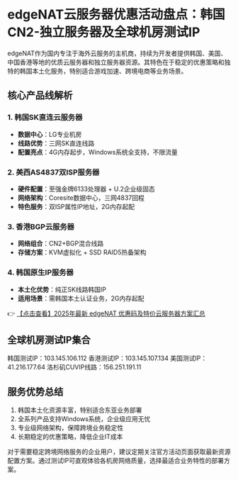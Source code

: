 # edgeNAT云服务器优惠活动盘点：韩国CN2-独立服务器及全球机房测试IP

edgeNAT作为国内专注于海外云服务的主机商，持续为开发者提供韩国、美国、中国香港等地的优质云服务器和独立服务器资源。其特色在于稳定的优惠策略和独特的韩国本土化服务，特别适合游戏加速、跨境电商等业务场景。

## 核心产品线解析

### 1. 韩国SK直连云服务器
- **数据中心**：LG专业机房
- **线路优势**：三网SK直连线路
- **配置亮点**：4G内存起步，Windows系统全支持，不限流量

### 2. 美西AS4837双ISP服务器
- **硬件配置**：至强金牌6133处理器 + U.2企业级固态
- **网络架构**：Coresite数据中心，三网4837回程
- **特色服务**：双ISP属性IP地址，2G内存起配

### 3. 香港BGP云服务器
- **网络组合**：CN2+BGP混合线路
- **存储方案**：KVM虚拟化 + SSD RAID5热备架构

### 4. 韩国原生IP服务器
- **本土化优势**：纯正SK线路韩国IP
- **适用场景**：需韩国本土认证业务，2G内存起配

👉 [【点击查看】2025年最新 edgeNAT 优惠码及特价云服务器方案汇总](https://bit.ly/edgenat)

## 全球机房测试IP集合

韩国测试IP：103.145.106.112
香港测试IP：103.145.107.134
美国测试IP：41.216.177.64
洛杉矶CUVIP线路：156.251.191.11

## 服务优势总结
1. 韩国本土化资源丰富，特别适合东亚业务部署
2. 全系列产品支持Windows系统，企业级应用无忧
3. 专业级网络架构，保障跨境业务稳定性
4. 长期稳定的优惠策略，降低企业IT成本

对于需要稳定跨境网络服务的企业用户，建议定期关注官方活动页面获取最新资源配置方案。通过测试IP可直观体验各机房网络质量，选择最适合业务特性的部署方案。